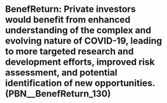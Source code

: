 # BenefReturn: __Private investors would benefit from enhanced understanding of the complex and evolving nature of COVID-19, leading to more targeted research and development efforts, improved risk assessment, and potential identification of new opportunities.__ (PBN__BenefReturn_130)

